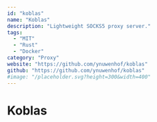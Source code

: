 ```yaml
---
id: "koblas"
name: "Koblas"
description: "Lightweight SOCKS5 proxy server."
tags:
  - "MIT"
  - "Rust"
  - "Docker"
category: "Proxy"
website: "https://github.com/ynuwenhof/koblas"
github: "https://github.com/ynuwenhof/koblas"
#image: "/placeholder.svg?height=300&width=400"
---
```


# Koblas
